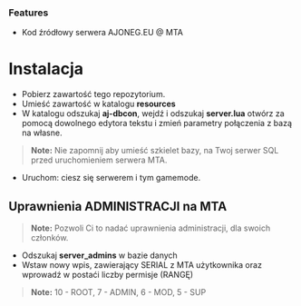 ### Features

- Kod źródłowy serwera AJONEG.EU @ MTA


# Instalacja

- Pobierz zawartość tego repozytorium.
- Umieść zawartość w katalogu **resources**
- W katalogu odszukaj **aj-dbcon**, wejdź i odszukaj **server.lua** otwórz za pomocą dowolnego edytora tekstu i zmień parametry połączenia z bazą na własne.
> **Note:** Nie zapomnij aby umieść szkielet bazy, na Twoj serwer SQL przed uruchomieniem serwera MTA.
- Uruchom: ciesz się serwerem i tym gamemode.

## Uprawnienia ADMINISTRACJI na MTA
> **Note:** Pozwoli Ci to nadać uprawnienia administracji, dla swoich członków.
- Odszukaj **server_admins** w bazie danych
- Wstaw nowy wpis, zawierający SERIAL z MTA użytkownika oraz wprowadź w postaći liczby permisje (RANGĘ)
> **Note:** 10 - ROOT, 7 - ADMIN, 6 - MOD, 5 - SUP
